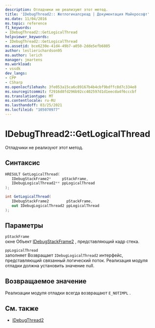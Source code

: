 ```yaml
---
description: Отладчики не реализуют этот метод.
title: 'IDebugThread2:: Жетлогикалсреад | Документация Майкрософт'
ms.date: 11/04/2016
ms.topic: reference
f1_keywords:
- IDebugThread2::GetLogicalThread
helpviewer_keywords:
- IDebugThread2::GetLogicalThread
ms.assetid: bce6230e-41d4-49b7-a050-2dde5efb6805
author: leslierichardson95
ms.author: lerich
manager: jmartens
ms.workload:
- vssdk
dev_langs:
- CPP
- CSharp
ms.openlocfilehash: 3fe053a15ca6c89167b4b4cbf9bdffc8d7c334e8
ms.sourcegitcommit: f2916d8fd296b92cc402597d1d1eecda4f6cccbf
ms.translationtype: MT
ms.contentlocale: ru-RU
ms.lasthandoff: 03/25/2021
ms.locfileid: "105070977"
---
```

# <a name="idebugthread2getlogicalthread"></a>IDebugThread2::GetLogicalThread
Отладчики не реализуют этот метод.

## <a name="syntax"></a>Синтаксис

```cpp
HRESULT GetLogicalThread( 
   IDebugStackFrame2*     pStackFrame,
   IDebugLogicalThread2** ppLogicalThread
);
```

```csharp
int GetLogicalThread( 
   IDebugStackFrame2        pStackFrame,
   out IDebugLogicalThread2 ppLogicalThread
);
```

## <a name="parameters"></a>Параметры
`pStackFrame`\
окне Объект [IDebugStackFrame2](../../../extensibility/debugger/reference/idebugstackframe2.md) , представляющий кадр стека.

`ppLogicalThread`\
заполняет Возвращает `IDebugLogicalThread2` интерфейс, представляющий связанный логический поток. Реализация модуля отладки должна установить значение null.

## <a name="return-value"></a>Возвращаемое значение
 Реализации модуля отладки всегда возвращают `E_NOTIMPL` .

## <a name="see-also"></a>См. также
- [IDebugThread2](../../../extensibility/debugger/reference/idebugthread2.md)
